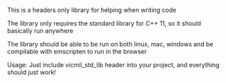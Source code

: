 This is a headers only library for helping when writing code

The library only requires the standard library for C++ 11, so it should basically run anywhere

The library should be able to be run on both linux, mac, windows and be compilable with emscripten to run in the browser


Usage:
Just include vicmil_std_lib header into your project, and everything should just work!